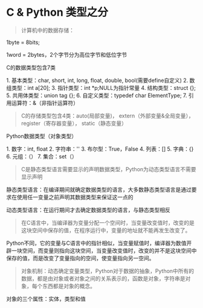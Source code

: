 C & Python 类型之分
===============

>计算机中的数据存储：
<p>1byte = 8bits;</p>
<p>1word = 2bytes，2个字节分为高位字节和低位字节</p>

<p>C的数据类型包含7类</p>
1. 基本类型：char, short, int, long, float, double, bool(需要define自定义)
2. 数组类型：int a[20];
3. 指针类型：int *p;NULL为指针常量
4. 结构类型：struct {};
5. 共用体类型：union tag {};
6. 自定义类型：typedef char ElementType;
7. 引用运算符：&（非指针运算符）

>C的存储类型包含4类：auto(局部变量)， extern（外部变量&全局变量），register（寄存器变量）， static（静态变量）

<p>Python数据类型（对象类型）</p>
1. 数字：int, float
2. 字符串：''
3. 布尔型：True，False
4. 列表：[]
5. 字典：{}
6. 元组：（）
7. 集合：set（）

>C是静态类型语言需要显示的声明数据类型，Python为动态类型语言不需要显示声明
<p>静态类型语言：在编译期间就确定数据类型的语言，大多数静态类型语言是通过要求在使用任一变量之前声明其数据类型来保证这一点的</p>
<p>动态类型语言：在运行期间才去确定数据类型的语言，与静态类型相反</p>

>在C语言中，当编译器为变量分配一个空间时，当变量改变值时，改变的是这块空间中保存的值，在程序运行中，变量的地址就不能再发生改变了。
<p>Python不同，它的变量与C语言中的指针相似，当变量赋值时，编译器为数值开辟一块空间，而变量则指向这块空间，当变量改变值时，改变的并不是这块空间中保存的值，而是改变了变量指向的空间，使变量指向另一空间。</p>

>对象机制：动态确定变量类型，Python对于数据的抽象，Python中所有的数据，都是由对象或者对象之间的关系表示的，函数是对象，字符串是对象，每个东西都是对象的概念。
<p>对象的三个属性：实体，类型和值</p>


